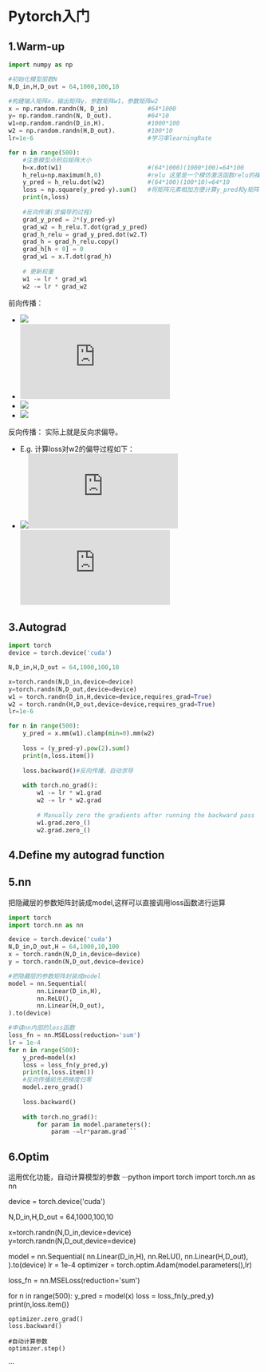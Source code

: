 # Pytorch入门
## 1.Warm-up
```python
import numpy as np

#初始化模型层数N
N,D_in,H,D_out = 64,1000,100,10

#构建输入矩阵x，输出矩阵y，参数矩阵w1，参数矩阵w2
x = np.random.randn(N, D_in)           #64*1000
y= np.random.randn(N, D_out).          #64*10
w1=np.random.randn(D_in,H).            #1000*100
w2 = np.random.randn(H,D_out).         #100*10
lr=1e-6                                #学习率learningRate

for n in range(500):
    #注意模型点积后矩阵大小
    h=x.dot(w1)                        #(64*1000)(1000*100)=64*100
    h_relu=np.maximum(h,0)             #relu 这里是一个模仿激活函数relu的操作，直接屏蔽了小于0的值
    y_pred = h_relu.dot(w2)            #(64*100)(100*10)=64*10
    loss = np.square(y_pred-y).sum()   #将矩阵元素相加方便计算y_pred和y矩阵的差值，开平方为了扩大元素值之间的差距方便更好的学习
    print(n,loss)
    
    #反向传播(求偏导的过程)
    grad_y_pred = 2*(y_pred-y)
    grad_w2 = h_relu.T.dot(grad_y_pred)
    grad_h_relu = grad_y_pred.dot(w2.T)
    grad_h = grad_h_relu.copy()
    grad_h[h < 0] = 0
    grad_w1 = x.T.dot(grad_h)
 
    # 更新权重
    w1 -= lr * grad_w1
    w2 -= lr * grad_w2
```
前向传播：
-  ![](https://latex.codecogs.com/svg.latex?h=x&space;\times&space;w_1)
-  ![](https://latex.codecogs.com/svg.latex?hRelu=ReLU(h))
-  ![](https://latex.codecogs.com/svg.latex?yPred=hRelu&space;\times&space;w_2)
-  ![](https://latex.codecogs.com/svg.latex?loss=(yPred-y)^2) 
 
反向传播：
实际上就是反向求偏导。
- E.g. 计算loss对w2的偏导过程如下：
-  ![](https://latex.codecogs.com/svg.latex?\frac{\partial&space;loss}{\partial&space;w_2}=\frac{\partial&space;loss}{\partial&space;yPred}&space;\times&space;\frac{\partial&space;yPred}{\partial&space;w_2})![](https://latex.codecogs.com/svg.latex?=)![](https://latex.codecogs.com/svg.latex?2(yPred-y)hRelu)

## 3.Autograd
```python
import torch
device = torch.device('cuda')

N,D_in,H,D_out = 64,1000,100,10

x=torch.randn(N,D_in,device=device)
y=torch.randn(N,D_out,device=device)
w1 = torch.randn(D_in,H,device=device,requires_grad=True)
w2 = torch.randn(H,D_out,device=device,requires_grad=True)
lr=1e-6

for n in range(500):
    y_pred = x.mm(w1).clamp(min=0).mm(w2)
    
    loss = (y_pred-y).pow(2).sum()
    print(n,loss.item())
    
    loss.backward()#反向传播，自动求导
    
    with torch.no_grad():
        w1 -= lr * w1.grad
        w2 -= lr * w2.grad
        
        # Manually zero the gradients after running the backward pass
        w1.grad.zero_()
        w2.grad.zero_()

```
## 4.Define my autograd function

## 5.nn
把隐藏层的参数矩阵封装成model,这样可以直接调用loss函数进行运算
```python
import torch
import torch.nn as nn

device = torch.device('cuda')
N,D_in,D_out,H = 64,1000,10,100
x = torch.randn(N,D_in,device=device)
y = torch.randn(N,D_out,device=device)

#把隐藏层的参数矩阵封装成model
model = nn.Sequential(
        nn.Linear(D_in,H),
        nn.ReLU(),
        nn.Linear(H,D_out),
).to(device)

#申请nn内部的loss函数
loss_fn = nn.MSELoss(reduction='sum')
lr = 1e-4
for n in range(500):
    y_pred=model(x)
    loss = loss_fn(y_pred,y)
    print(n,loss.item())
    #反向传播前先把梯度归零
    model.zero_grad()
    
    loss.backward()
    
    with torch.no_grad():
        for param in model.parameters():
            param -=lr*param.grad```

```

## 6.Optim
运用优化功能，自动计算模型的参数
···python
import torch
import torch.nn as nn

device = torch.device('cuda')

N,D_in,H,D_out = 64,1000,100,10

x=torch.randn(N,D_in,device=device)
y=torch.randn(N,D_out,device=device)

model = nn.Sequential(
    nn.Linear(D_in,H),
    nn.ReLU(),
    nn.Linear(H,D_out),
).to(device)
lr = 1e-4
optimizer = torch.optim.Adam(model.parameters(),lr)

loss_fn = nn.MSELoss(reduction='sum')

for n in range(500):
    y_pred = model(x)
    loss = loss_fn(y_pred,y)
    print(n,loss.item())
    
    optimizer.zero_grad()
    loss.backward()
    
    #自动计算参数
    optimizer.step()
···
